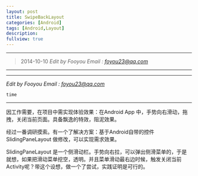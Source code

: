 ```yaml
---
layout: post
title: SwipeBackLayout
categories: [Android]
tags: [Android,Layout]
description:
fullview: true
---
```


----------------------------------------------------------

> 2014-10-10   _Edit by Fooyou Email : <foyou23@qq.com>_  
    
----------------------------------------------------------

<html>
<head>
<meta charset="utf-8">
<title>2014-05-07-teze.md</title>
<link rel="stylesheet" href="https://stackedit.io/res-min/themes/base.css" />
<script type="text/javascript" src="https://stackedit.io/libs/MathJax/MathJax.js?config=TeX-AMS_HTML"></script>
</head>
<body><div class="container"><hr>

<p><em>Edit by Fooyou Email : <a href="mailto:foyou23@qq.com">foyou23@qq.com</a></em></p>

<pre><code>time
</code></pre>

<hr>

<p>因工作需要，在项目中需实现体验效果：在Android App 中，手势向右滑动，拖拽，关闭当前页面。具备飘逸的特效，阻泥效果。</p>

<p>经过一番调研摸索。有一个了解决方案：基于Android自带的控件 SlidingPaneLayout 做修改，可以实现需求效果。</p>

<p>SlidingPaneLayout 是一个侧滑动栏。手势向右拉，可以弹出侧滑菜单的，于是就想，如果把滑动菜单挖空，透明。并且菜单滑动最右边时候，触发关闭当前Activity呢？带这个设想，做一个了尝试，实践证明是可行的。</p></div></body>
</html>